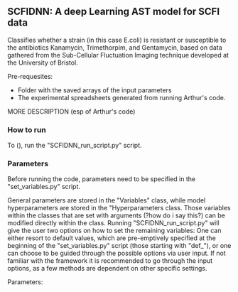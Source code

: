 
## SCFIDNN: A deep Learning AST model for SCFI data

Classifies whether a strain (in this case E.coli) is resistant or susceptible to the antibiotics Kanamycin, Trimethorpim, and Gentamycin, based on data gathered from the Sub-Cellular Fluctuation Imaging technique developed at the University of Bristol. 

Pre-requesites:
- Folder with the saved arrays of the input parameters
- The experimental spreadsheets generated from running Arthur's code.

MORE DESCRIPTION (esp of Arthur's code)

### How to run

To (), run the "SCFIDNN_run_script.py" script. 

### Parameters

Before running the code, parameters need to be specified in the "set_variables.py" script.

General parameters are stored in the "Variables" class, while model hyperparameters are stored in the "Hyperparameters class. 
Those variables within the classes that are set with arguments (?how do i say this?) can be modified directly within the class.
Running "SCFIDNN_run_script.py" will give the user two options on how to set the remaining variables: 
One can either resort to default values, which are pre-emptively specified at the beginning of the "set_variables.py" script (those starting with "def_"), or one can choose to be guided through the possible options via user input. 
If not familiar with the framework it is recommended to go through the input options, as a few methods are dependent on other specific settings. 

Parameters: 





